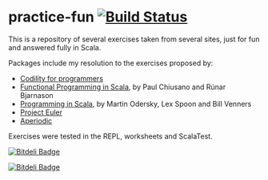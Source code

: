 practice-fun [![Build Status](https://api.travis-ci.org/tomduhourq/practice-fun.svg)](https://travis-ci.org/tomduhourq/practice-fun)
============
This is a repository of several exercises taken from several sites, just for fun and answered fully in Scala.

Packages include my resolution to the exercises proposed by:

- [Codility for programmers](https://codility.com/programmers/lessons/)
- [Functional Programming in Scala](http://www.manning.com/bjarnason/), by Paul Chiusano and Rúnar Bjarnason
- [Programming in Scala](http://www.amazon.com/Programming-Scala-Comprehensive-Step---Step/dp/0981531644/ref=sr_1_1?ie=UTF8&qid=1426263350&sr=8-1&keywords=programming+in+scala), by Martin Odersky, Lex Spoon and Bill Venners
- [Project Euler](https://projecteuler.net/)
- [Aperiodic](http://aperiodic.net/phil/scala/s-99/)

Exercises were tested in the REPL, worksheets and ScalaTest.


[![Bitdeli Badge](https://d2weczhvl823v0.cloudfront.net/tomduhourq/practice-fun/trend.png)](https://bitdeli.com/free "Bitdeli Badge")



[![Bitdeli Badge](https://d2weczhvl823v0.cloudfront.net/tomduhourq/practice-fun/trend.png)](https://bitdeli.com/free "Bitdeli Badge")

